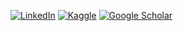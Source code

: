
[![LinkedIn](https://img.shields.io/badge/LinkedIn-%230077B5.svg?&style=for-the-badge&logo=Linkedin&logoColor=white)](https://www.linkedin.com/in/francis-chmiel-104a52a8/)
[![Kaggle](https://img.shields.io/badge/kaggle-%2320BEFF.svg?&style=for-the-badge&logo=kaggle&logoColor=white)](https://www.kaggle.com/fchmiel)
[![Google Scholar](https://img.shields.io/badge/-Google_Scholar-informational.svg?&style=for-the-badge&logoColor=white)](https://scholar.google.com/citations?user=6dDtnEsAAAAJ&hl=en)
